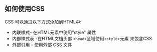 ## 如何使用CSS
CSS 可以通过以下方式添加到HTML中:
- 内联样式- 在HTML元素中使用"style" 属性
- 内部样式表 -在HTML文档头部 `<head>`区域使用`<style>`元素 来包含CSS
- 外部引用 - 使用外部 CSS 文件